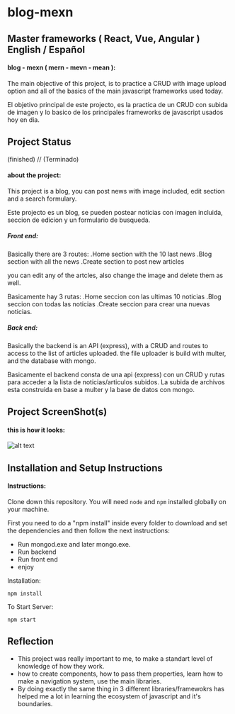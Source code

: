 
# blog-mexn

## Master frameworks ( React, Vue, Angular )  English / Español

#### blog - mexn ( mern - mevn - mean ):

The main objective of this project, is to practice a CRUD with image upload option and all of the basics of the main javascript frameworks used today.

El objetivo principal de este projecto, es la practica de un CRUD con subida de imagen y lo basico de los principales frameworks de javascript usados hoy en dia.

## Project Status
(finished) // (Terminado)

#### about the project:

This project is a blog, you can post news with image included, edit section  and a search formulary.

Este projecto es un blog, se pueden postear noticias con imagen incluida, seccion de edicion y un formulario de busqueda.

##### Front end:

Basically there are 3 routes:
.Home section with the 10 last news
.Blog section with all the news
.Create section to post new articles

you can edit any of the artcles, also change the image and delete them as well.

Basicamente hay 3 rutas:
.Home seccion con las ultimas 10 noticias
.Blog seccion con todas las noticias
.Create seccion para crear una nuevas noticias.

##### Back end:

Basically the backend is an API (express), with a CRUD and routes to access to the list of articles uploaded.
the file uploader is build with multer, and the database with mongo.

Basicamente el backend consta de una api (express) con un CRUD y rutas para acceder a la lista de noticias/articulos subidos.
La subida de archivos esta construida en base a multer y la base de datos con mongo.

## Project ScreenShot(s)

#### this is how it looks:   

![alt text](https://imgkub.com/images/2022/03/08/example-masterframework.jpg)

## Installation and Setup Instructions

#### Instructions:  

Clone down this repository. You will need `node` and `npm` installed globally on your machine.

First you need to do a "npm install" inside every folder to download and set the dependencies and then follow the next instructions:

- Run mongod.exe and later mongo.exe.
- Run backend
- Run front end
- enjoy
 
          
Installation:

`npm install`  


To Start Server:

`npm start`  

## Reflection

  - This project was really important to me, to make a standart level of knowledge of how they work.
  - how to create components, how to pass them properties, learn how to make a navigation system, use the main libraries.
  - By doing exactly the same thing in 3 different libraries/framewokrs has helped me a lot in learning the ecosystem of javascript and it's boundaries.

